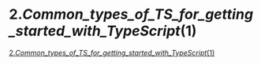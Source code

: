 # 2._Common_types_of_TS_for_getting_started_with_TypeScript_(1)
[2._Common_types_of_TS_for_getting_started_with_TypeScript_(1)](https://aiwithcloud.com/2022/09/14/2-_common_types_of_ts_for_getting_started_with_typescript_1/)
